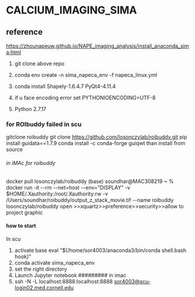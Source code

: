 # CALCIUM_IMAGING_SIMA

## reference 
https://zhounapeuw.github.io/NAPE_imaging_analysis/install_anaconda_sima.html

1. git clone above repo
2. conda env create -n sima_napeca_env -f napeca_linux.yml
3. conda install Shapely-1.6.4.7 PyQt4-4.11.4
4. if u face encoding error  set PYTHONIOENCODING=UTF-8

5. Python 2.7.17

### for ROIbuddy failed in scu
gitclone roibuddy 
git clone https://github.com/losonczylab/roibuddy.git
pip install guidata==1.7.9
conda install -c conda-forge guiqwt
than install from source 

###### in iMAc for roibuddy 
docker pull losonczylab/roibuddy
(base) soundhar@MAC308219 ~ % docker run -it --rm --net=host --env="DISPLAY" -v $HOME/.Xauthority:/root/.Xauthority:rw -v /Users/soundhar/roibuddy/output_z_stack_movie.tif --name roibuddy losonczylab/roibuddy
open >>xquartz>>preference>>security>>allow to project graphic


#### how to start 
In scu 
1. activate base eval "$(/home/sor4003/anaconda3/bin/conda shell.bash hook)"
2. conda activate sima_napeca_env
3. set the right directory
4. Launch Jupyter notebook
######### in imac 
5. ssh -N -L localhost:8888:localhost:8888 sor4003@scu-login02.med.cornell.edu

   



